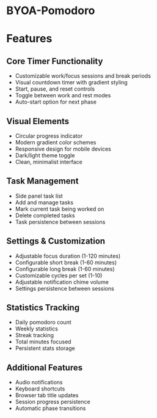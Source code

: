# BYOA-Pomodoro
# Features

## Core Timer Functionality
- Customizable work/focus sessions and break periods
- Visual countdown timer with gradient styling
- Start, pause, and reset controls
- Toggle between work and rest modes
- Auto-start option for next phase

## Visual Elements
- Circular progress indicator
- Modern gradient color schemes
- Responsive design for mobile devices
- Dark/light theme toggle
- Clean, minimalist interface

## Task Management
- Side panel task list
- Add and manage tasks
- Mark current task being worked on
- Delete completed tasks
- Task persistence between sessions

## Settings & Customization
- Adjustable focus duration (1-120 minutes)
- Configurable short break (1-60 minutes)
- Configurable long break (1-60 minutes)
- Customizable cycles per set (1-10)
- Adjustable notification chime volume
- Settings persistence between sessions

## Statistics Tracking
- Daily pomodoro count
- Weekly statistics
- Streak tracking
- Total minutes focused
- Persistent stats storage

## Additional Features
- Audio notifications
- Keyboard shortcuts
- Browser tab title updates
- Session progress persistence
- Automatic phase transitions
